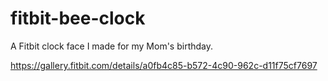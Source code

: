 # fitbit-bee-clock
A Fitbit clock face I made for my Mom's birthday.

https://gallery.fitbit.com/details/a0fb4c85-b572-4c90-962c-d11f75cf7697